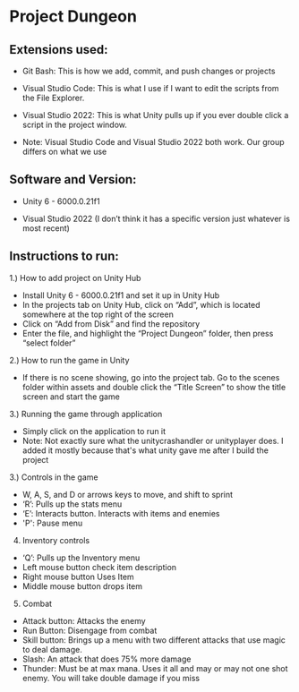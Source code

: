 # Project Dungeon
## Extensions used:
- Git Bash: This is how we add, commit, and push changes or projects
     
- Visual Studio Code: This is what I use if I want to edit the scripts from the File Explorer.
    
- Visual Studio 2022: This is what Unity pulls up if you ever double click a script in the project window.
    
- Note: Visual Studio Code and Visual Studio 2022 both work. Our group differs on what we use

## Software and Version: 
- Unity 6 - 6000.0.21f1

- Visual Studio 2022 (I don’t think it has a specific version just whatever is most recent)

## Instructions to run:
1.) How to add project on Unity Hub
- Install Unity 6 - 6000.0.21f1 and set it up in Unity Hub
- In the projects tab on Unity Hub, click on “Add”, which is located somewhere at the top right of the screen
- Click on “Add from Disk” and find the repository
- Enter the file, and highlight the “Project Dungeon” folder, then press “select folder”

2.) How to run the game in Unity 
- If there is no scene showing, go into the project tab. Go to the scenes folder within assets and double click the “Title Screen” to show the title screen and start the game

3.) Running the game through application
- Simply click on the application to run it
- Note: Not exactly sure what the unitycrashandler or unityplayer does. I added it mostly because that's what unity gave me after I build the project

3.) Controls in the game
- W, A, S, and D or arrows keys to move, and shift to sprint
- ‘R’: Pulls up the stats menu
- ‘E’: Interacts button. Interacts with items and enemies
- 'P': Pause menu

4) Inventory controls
- ‘Q’: Pulls up the Inventory menu
- Left mouse button check item description
- Right mouse button Uses Item
- Middle mouse button drops item

5) Combat
- Attack button: Attacks the enemy
- Run Button: Disengage from combat
- Skill button: Brings up a menu with two different attacks that use magic to deal damage.
- Slash: An attack that does 75% more damage
- Thunder: Must be at max mana. Uses it all and may or may not one shot enemy. You will take double damage if you miss
